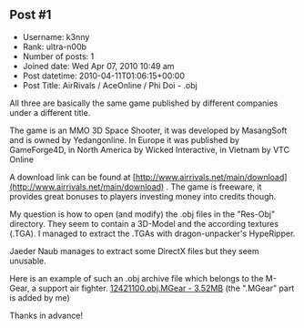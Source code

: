 ## Post #1
- Username: k3nny
- Rank: ultra-n00b
- Number of posts: 1
- Joined date: Wed Apr 07, 2010 10:49 am
- Post datetime: 2010-04-11T01:06:15+00:00
- Post Title: AirRivals / AceOnline / Phi Doi - .obj

All three are basically the same game published by different companies under a different title.

The game is an MMO 3D Space Shooter, it was developed by MasangSoft and is owned by Yedangonline.
In Europe it was published by GameForge4D, in North America by Wicked Interactive, in Vietnam by VTC Online

A download link can be found at [http://www.airrivals.net/main/download](http://www.airrivals.net/main/download) . The game is freeware, it provides great bonuses to players investing money into credits though.

My question is how to open (and modify) the .obj files in the "Res-Obj" directory. They seem to contain a 3D-Model and the according textures (.TGA).
I managed to extract the .TGAs with dragon-unpacker's HypeRipper.

Jaeder Naub manages to extract some DirectX files but they seem unusable.

Here is an example of such an .obj archive file which belongs to the M-Gear, a support air fighter.
[12421100.obj.MGear - 3.52MB](http://www.zshare.net/download/7483051373764abb/) (the ".MGear" part is added by me)

Thanks in advance!
